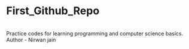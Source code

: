 # First_Github_Repo
<br>
Practice codes for learning programming and computer science basics. 
Author - Nirwan jain
